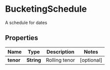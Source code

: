 

# BucketingSchedule

A schedule for dates

## Properties

| Name | Type | Description | Notes |
|------------ | ------------- | ------------- | -------------|
|**tenor** | **String** | Rolling tenor |  [optional] |



